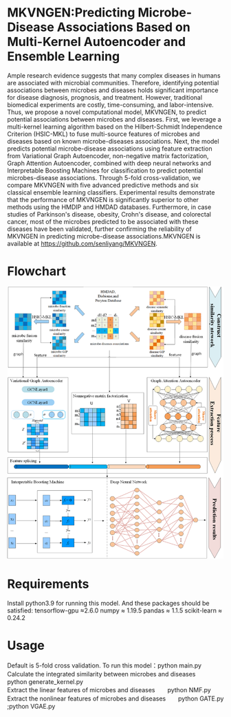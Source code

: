 # MKVNGEN:Predicting Microbe-Disease Associations Based on Multi-Kernel Autoencoder and Ensemble Learning
Ample research evidence suggests that many complex diseases in humans are associated with microbial communities. Therefore, identifying potential associations between microbes and diseases holds significant importance for disease diagnosis, prognosis, and treatment. However, traditional biomedical experiments are costly, time-consuming, and labor-intensive. Thus, we propose a novel computational model, MKVNGEN, to predict potential associations between microbes and diseases. First, we leverage a multi-kernel learning algorithm based on the Hilbert-Schmidt Independence Criterion (HSIC-MKL) to fuse multi-source features of microbes and diseases based on known microbe-diseases associations. Next, the model predicts potential microbe-disease associations using feature extraction from Variational Graph Autoencoder, non-negative matrix factorization, Graph Attention Autoencoder, combined with deep neural networks and Interpretable Boosting Machines for classification to predict potential microbes-disease associations.  Through 5-fold cross-validation, we compare MKVNGEN with five advanced predictive methods and six classical ensemble learning classifiers. Experimental results demonstrate that the performance of MKVNGEN is significantly superior to other methods using the HMDIP and HMDAD databases. Furthermore, in case studies of Parkinson's disease, obesity, Crohn's disease, and colorectal cancer, most of the microbes predicted to be associated with these diseases have been validated, further confirming the reliability of MKVNGEN in predicting microbe-disease associations.MKVNGEN is available at https://github.com/senliyang/MKVNGEN.
# Flowchart
![image](https://github.com/senliyang/MKVNGEN/blob/main/%E6%A8%A1%E5%9E%8B%E6%A1%86%E6%9E%B6.png)
# Requirements
Install python3.9 for running this model. And these packages should be satisfied:
tensorflow-gpu ≈2.6.0
numpy ≈ 1.19.5
pandas ≈ 1.1.5
scikit-learn ≈ 0.24.2
# Usage
Default is 5-fold cross validation. To run this model：python main.py
Calculate the integrated similarity between microbes and diseases  　&ensp;                  python generate_kernel.py          
Extract the linear features of microbes and diseases             　&ensp;        python NMF.py                 
Extract the nonlinear features of microbes and diseases          　&ensp;      python GATE.py ;python VGAE.py
